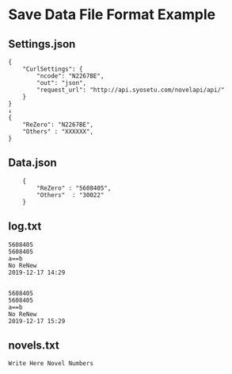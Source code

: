 # Save Data File Format Example

## Settings.json

~~~
{
	"CurlSettings": {
		"ncode": "N2267BE",
		"out": "json",
		"request_url": "http://api.syosetu.com/novelapi/api/"
	}
}
↓
{
	"ReZero": "N2267BE",
	"Others" : "XXXXXX",
}
~~~
## Data.json

~~~
	{
		"ReZero" : "5608405",
		"Others"  : "30022"
	}
~~~

## log.txt

~~~
5608405
5608405
a==b
No ReNew
2019-12-17 14:29


5608405
5608405
a==b
No ReNew
2019-12-17 15:29
~~~

## novels.txt

~~~
Write Here Novel Numbers
~~~

